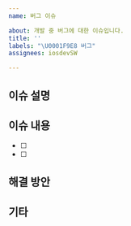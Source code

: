 ```yaml
---
name: 버그 이슈

about: 개발 중 버그에 대한 이슈입니다.
title: ''
labels: "\U0001F9E8 버그"
assignees: iosdevSW

---
```


## 이슈 설명

## 이슈 내용
- [ ]
- [ ]

## 해결 방안

## 기타
